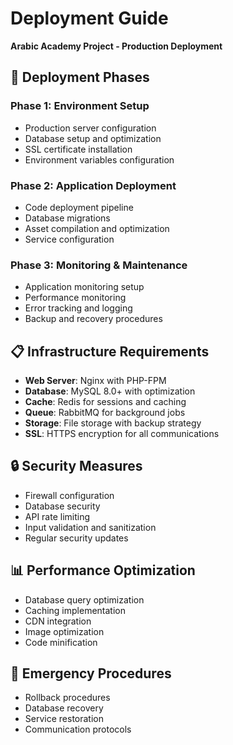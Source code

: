 # Deployment Guide
**Arabic Academy Project - Production Deployment**

## 🚀 Deployment Phases

### Phase 1: Environment Setup
- Production server configuration
- Database setup and optimization
- SSL certificate installation
- Environment variables configuration

### Phase 2: Application Deployment
- Code deployment pipeline
- Database migrations
- Asset compilation and optimization
- Service configuration

### Phase 3: Monitoring & Maintenance
- Application monitoring setup
- Performance monitoring
- Error tracking and logging
- Backup and recovery procedures

## 📋 Infrastructure Requirements
- **Web Server**: Nginx with PHP-FPM
- **Database**: MySQL 8.0+ with optimization
- **Cache**: Redis for sessions and caching
- **Queue**: RabbitMQ for background jobs
- **Storage**: File storage with backup strategy
- **SSL**: HTTPS encryption for all communications

## 🔒 Security Measures
- Firewall configuration
- Database security
- API rate limiting
- Input validation and sanitization
- Regular security updates

## 📊 Performance Optimization
- Database query optimization
- Caching implementation
- CDN integration
- Image optimization
- Code minification

## 🚨 Emergency Procedures
- Rollback procedures
- Database recovery
- Service restoration
- Communication protocols
